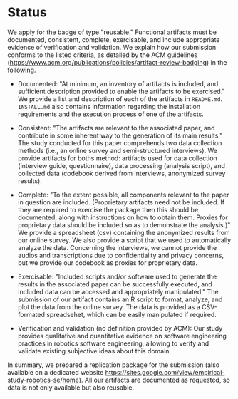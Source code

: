 # Status

We apply for the badge of type "reusable." Functional artifacts must be documented, consistent, complete, exercisable, and include appropriate evidence of verification and validation. We explain how our submission conforms to the listed criteria, as detailed by the ACM guidelines (https://www.acm.org/publications/policies/artifact-review-badging) in the following.


- Documented: "At minimum, an inventory of artifacts is included, and sufficient description provided to enable the artifacts to be exercised." We provide a list and description of each of the artifacts in `README.md`. `INSTALL.md` also contains information regarding the installation requirements and the execution process of one of the artifacts.

- Consistent: "The artifacts are relevant to the associated paper, and contribute in some inherent way to the generation of its main results." The study conducted for this paper comprehends two data collection methods (i.e., an online survey and semi-structured interviews). We provide artifacts for boths method: artifacts used for data collection (interview guide, questionnaire), data processing (analysis script), and collected data (codebook derived from interviews, anonymized survey results).

- Complete: "To the extent possible, all components relevant to the paper in question are included. (Proprietary artifacts need not be included. If they are required to exercise the package then this should be documented, along with instructions on how to obtain them. Proxies for proprietary data should be included so as to demonstrate the analysis.)" We provide a spreadsheet (csv) containing the anonymized results from our online survey. We also provide a script that we used to  automatically analyze the data. Concerning the interviews, we cannot provide the audios and transcriptions due to confidentiality and privacy concerns, but we provide our codebook as proxies for proprietary data.

- Exercisable: "Included scripts and/or software used to generate the results in the associated paper can be successfully executed, and included data can be accessed and appropriately manipulated." The submission of our artifact contains an R script to format, analyze, and plot the data from the online survey. The data is provided as a CSV-formated spreadsehet, which can be easily manipulated if required.

- Verification and validation (no definition provided by ACM): Our study provides qualitative and quantitative evidence on  software engineering practices in robotics software engineering, allowing to verify and validate existing subjective ideas about this domain.

In summary, we prepared a replication package for the submission (also available on a dedicated website https://sites.google.com/view/empirical-study-robotics-se/home). All our artifacts are documented as requested, so data is not only available but also reusable.

